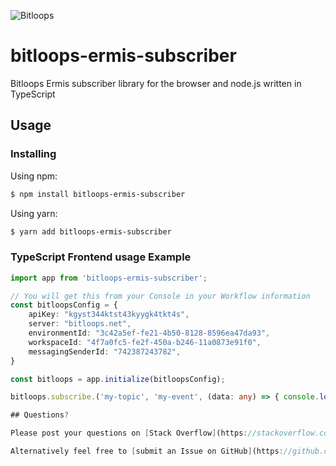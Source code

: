 ![Bitloops](https://storage.googleapis.com/wwwbitloopscom/bitloops-logo_320x80.png)

# bitloops-ermis-subscriber

Bitloops Ermis subscriber library for the browser and node.js written in TypeScript

## Usage

### Installing

Using npm:

```bash
$ npm install bitloops-ermis-subscriber
```

Using yarn:

```bash
$ yarn add bitloops-ermis-subscriber
```

### TypeScript Frontend usage Example

```ts
import app from 'bitloops-ermis-subscriber';

// You will get this from your Console in your Workflow information
const bitloopsConfig = {
	apiKey: "kgyst344ktst43kyygk4tkt4s",
	server: "bitloops.net",
	environmentId: "3c42a5ef-fe21-4b50-8128-8596ea47da93",
	workspaceId: "4f7a0fc5-fe2f-450a-b246-11a0873e91f0",
	messagingSenderId: "742387243782",
}

const bitloops = app.initialize(bitloopsConfig);

bitloops.subscribe.('my-topic', 'my-event', (data: any) => { console.log('received my-event data', data)});

## Questions?

Please post your questions on [Stack Overflow](https://stackoverflow.com) making sure you use the **Bitloops** tag and someone from the Bitloops team or the community will make sure to help you.

Alternatively feel free to [submit an Issue on GitHub](https://github.com/bitloops/bitloops-ermis-subscriber/issues/new).
